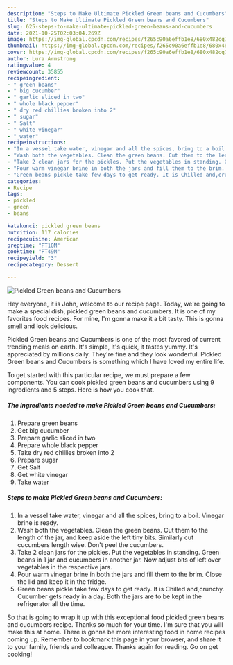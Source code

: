 ```yaml
---
description: "Steps to Make Ultimate Pickled Green beans and Cucumbers"
title: "Steps to Make Ultimate Pickled Green beans and Cucumbers"
slug: 625-steps-to-make-ultimate-pickled-green-beans-and-cucumbers
date: 2021-10-25T02:03:04.269Z
image: https://img-global.cpcdn.com/recipes/f265c90a6effb1e8/680x482cq70/pickled-green-beans-and-cucumbers-recipe-main-photo.jpg
thumbnail: https://img-global.cpcdn.com/recipes/f265c90a6effb1e8/680x482cq70/pickled-green-beans-and-cucumbers-recipe-main-photo.jpg
cover: https://img-global.cpcdn.com/recipes/f265c90a6effb1e8/680x482cq70/pickled-green-beans-and-cucumbers-recipe-main-photo.jpg
author: Lura Armstrong
ratingvalue: 4
reviewcount: 35855
recipeingredient:
- " green beans"
- " big cucumber"
- " garlic sliced in two"
- " whole black pepper"
- " dry red chillies broken into 2"
- " sugar"
- " Salt"
- " white vinegar"
- " water"
recipeinstructions:
- "In a vessel take water, vinegar and all the spices, bring to a boil. Vinegar brine is ready."
- "Wash both the vegetables. Clean the green beans. Cut them to the length of the jar, and keep aside the left tiny bits. Similarly cut cucumbers length wise. Don&#39;t peel the cucumbers."
- "Take 2 clean jars for the pickles. Put the vegetables in standing. Green beans in 1 jar and cucumbers in another jar. Now adjust bits of left over vegetables in the respective jars."
- "Pour warm vinegar brine in both the jars and fill them to the brim. Close the lid and keep it in the fridge."
- "Green beans pickle take few days to get ready. It is Chilled and,crunchy. Cucumber gets ready in a day. Both the jars are to be kept in the refrigerator all the time."
categories:
- Recipe
tags:
- pickled
- green
- beans

katakunci: pickled green beans 
nutrition: 117 calories
recipecuisine: American
preptime: "PT10M"
cooktime: "PT49M"
recipeyield: "3"
recipecategory: Dessert

---
```



![Pickled Green beans and Cucumbers](https://img-global.cpcdn.com/recipes/f265c90a6effb1e8/680x482cq70/pickled-green-beans-and-cucumbers-recipe-main-photo.jpg)

Hey everyone, it is John, welcome to our recipe page. Today, we're going to make a special dish, pickled green beans and cucumbers. It is one of my favorites food recipes. For mine, I'm gonna make it a bit tasty. This is gonna smell and look delicious.



Pickled Green beans and Cucumbers is one of the most favored of current trending meals on earth. It's simple, it's quick, it tastes yummy. It's appreciated by millions daily. They're fine and they look wonderful. Pickled Green beans and Cucumbers is something which I have loved my entire life.


To get started with this particular recipe, we must prepare a few components. You can cook pickled green beans and cucumbers using 9 ingredients and 5 steps. Here is how you cook that.

<!--inarticleads1-->

##### The ingredients needed to make Pickled Green beans and Cucumbers:

1. Prepare  green beans
1. Get  big cucumber
1. Prepare  garlic sliced in two
1. Prepare  whole black pepper
1. Take  dry red chillies broken into 2
1. Prepare  sugar
1. Get  Salt
1. Get  white vinegar
1. Take  water




<!--inarticleads2-->

##### Steps to make Pickled Green beans and Cucumbers:

1. In a vessel take water, vinegar and all the spices, bring to a boil. Vinegar brine is ready.
1. Wash both the vegetables. Clean the green beans. Cut them to the length of the jar, and keep aside the left tiny bits. Similarly cut cucumbers length wise. Don&#39;t peel the cucumbers.
1. Take 2 clean jars for the pickles. Put the vegetables in standing. Green beans in 1 jar and cucumbers in another jar. Now adjust bits of left over vegetables in the respective jars.
1. Pour warm vinegar brine in both the jars and fill them to the brim. Close the lid and keep it in the fridge.
1. Green beans pickle take few days to get ready. It is Chilled and,crunchy. Cucumber gets ready in a day. Both the jars are to be kept in the refrigerator all the time.




So that is going to wrap it up with this exceptional food pickled green beans and cucumbers recipe. Thanks so much for your time. I'm sure that you will make this at home. There is gonna be more interesting food in home recipes coming up. Remember to bookmark this page in your browser, and share it to your family, friends and colleague. Thanks again for reading. Go on get cooking!
